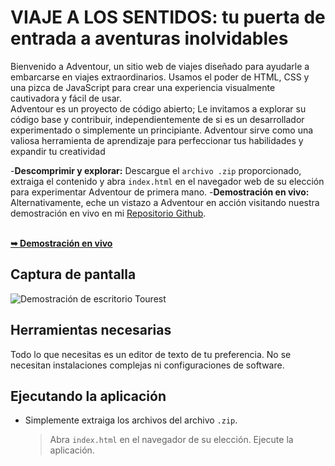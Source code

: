 # VIAJE A LOS SENTIDOS: tu puerta de entrada a aventuras inolvidables

Bienvenido a Adventour, un sitio web de viajes diseñado para ayudarle a embarcarse en viajes extraordinarios. Usamos el poder de HTML, CSS y una pizca de JavaScript para crear una experiencia visualmente cautivadora y fácil de usar.  <br/>
Adventour es un proyecto de código abierto; Le invitamos a explorar su código base y contribuir, independientemente de si es un desarrollador experimentado o simplemente un principiante. Adventour sirve como una valiosa herramienta de aprendizaje para perfeccionar tus habilidades y expandir tu creatividad <br />

-**Descomprimir y explorar:** Descargue el `archivo .zip` proporcionado, extraiga el contenido y abra `index.html` en el navegador web de su elección para experimentar Adventour de primera mano.
-**Demostración en vivo:** Alternativamente, eche un vistazo a Adventour en acción visitando nuestra demostración en vivo en mi [Repositorio Github](). <br/>

<div align="centro">
  <br />
  <a href=""><strong>➥ Demostración en vivo</strong></a>
</div>

## Captura de pantalla

![Demostración de escritorio Tourest](./ "Demostración de escritorio")

## Herramientas necesarias
Todo lo que necesitas es un editor de texto de tu preferencia. No se necesitan instalaciones complejas ni configuraciones de software.

## Ejecutando la aplicación
* Simplemente extraiga los archivos del archivo `.zip`.
  > Abra `index.html` en el navegador de su elección.
  > Ejecute la aplicación.
